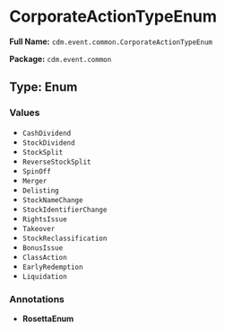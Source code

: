 # CorporateActionTypeEnum

**Full Name:** `cdm.event.common.CorporateActionTypeEnum`

**Package:** `cdm.event.common`

## Type: Enum

### Values

- `CashDividend`
- `StockDividend`
- `StockSplit`
- `ReverseStockSplit`
- `SpinOff`
- `Merger`
- `Delisting`
- `StockNameChange`
- `StockIdentifierChange`
- `RightsIssue`
- `Takeover`
- `StockReclassification`
- `BonusIssue`
- `ClassAction`
- `EarlyRedemption`
- `Liquidation`
### Annotations

- **RosettaEnum**


